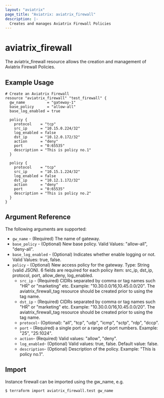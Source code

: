 ```yaml
---
layout: "aviatrix"
page_title: "Aviatrix: aviatrix_firewall"
description: |-
  Creates and manages Aviatrix Firewall Policies
---
```


# aviatrix_firewall

The aviatrix_firewall resource allows the creation and management of Aviatrix Firewall Policies.

## Example Usage

```hcl
# Create an Aviatrix Firewall
resource "aviatrix_firewall" "test_firewall" {
  gw_name          = "gateway-1"
  base_policy      = "allow-all"
  base_log_enabled = true
  
  policy {
    protocol    = "tcp"
    src_ip      = "10.15.0.224/32"
    log_enabled = false
    dst_ip      = "10.12.0.172/32"
    action      = "deny"
    port        = "0:65535"
    description = "This is policy no.1"
  }
  
  policy {
    protocol    = "tcp"
    src_ip      = "10.15.1.224/32"
    log_enabled = false
    dst_ip      = "10.12.1.172/32"
    action      = "deny"
    port        = "0:65535"
    description = "This is policy no.2"
  }
}
```

## Argument Reference

The following arguments are supported:

* `gw_name` - (Required) The name of gateway.
* `base_policy` - (Optional) New base policy. Valid Values: "allow-all", "deny-all".
* `base_log_enabled` - (Optional) Indicates whether enable logging or not. Valid Values: true, false.
* `policy` - (Optional) New access policy for the gateway. Type: String (valid JSON). 6 fields are required for each policy item: src_ip, dst_ip, protocol, port, allow_deny, log_enabled. 
  * `src_ip` - (Required) CIDRs separated by comma or tag names such "HR" or "marketing" etc. Example: "10.30.0.0/16,10.45.0.0/20". The aviatrix_firewall_tag resource should be created prior to using the tag name.
  * `dst_ip` - (Required) CIDRs separated by comma or tag names such "HR" or "marketing" etc. Example: "10.30.0.0/16,10.45.0.0/20". The aviatrix_firewall_tag resource should be created prior to using the tag name.
  * `protocol`- (Optional): "all", "tcp", "udp", "icmp", "sctp", "rdp", "dccp".
  * `port` - (Required) a single port or a range of port numbers. Example: "25", "25:1024".
  * `action`- (Required) Valid values: "allow", "deny".
  * `log_enabled`- (Optional) Valid values: true, false. Default value: false.
  * `description`- (Optional) Description of the policy. Example: "This is policy no.1".

## Import

Instance firewall can be imported using the gw_name, e.g.

```
$ terraform import aviatrix_firewall.test gw_name
```
